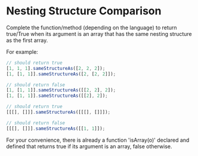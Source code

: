 # Nesting Structure Comparison

Complete the function/method (depending on the language) to return true/True when its argument is an array that has the same nesting structure as the first array.

For example:

```js
// should return true
[1, 1, 1].sameStructureAs([2, 2, 2]);
[1, [1, 1]].sameStructureAs([2, [2, 2]]);

// should return false
[1, [1, 1]].sameStructureAs([[2, 2], 2]);
[1, [1, 1]].sameStructureAs([[2], 2]);

// should return true
[[[], []]].sameStructureAs([[[], []]]);

// should return false
[[[], []]].sameStructureAs([[1, 1]]);
```

For your convenience, there is already a function 'isArray(o)' declared and defined that returns true if its argument is an array, false otherwise.

